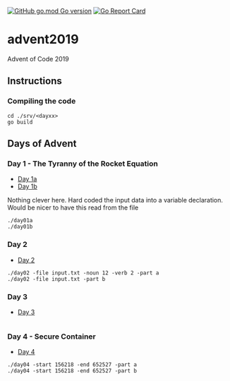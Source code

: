 [![GitHub go.mod Go version](https://img.shields.io/github/go-mod/go-version/notthehoople/advent2019?color=blueviolet)](https://golang.org/doc/go1.13) [![Go Report Card](https://goreportcard.com/badge/github.com/notthehoople/advent2019)](https://goreportcard.com/report/github.com/notthehoople/advent2019)

# advent2019
Advent of Code 2019

## Instructions

### Compiling the code

```
cd ./srv/<dayxx>
go build
```

## Days of Advent

### Day 1 - The Tyranny of the Rocket Equation

+ [Day 1a](src/day01/day01a.go)
+ [Day 1b](src/day01/day01b.go)

Nothing clever here. Hard coded the input data into a variable declaration. Would be nicer to have this read from the file
```
./day01a
./day01b
```

### Day 2

+ [Day 2](src/day02/day02.go)

```
./day02 -file input.txt -noun 12 -verb 2 -part a
./day02 -file input.txt -part b
```

### Day 3

+ [Day 3](src/day03)

```

```

### Day 4 - Secure Container

+ [Day 4](src/day04/day04.go)

```
./day04 -start 156218 -end 652527 -part a
./day04 -start 156218 -end 652527 -part b
```